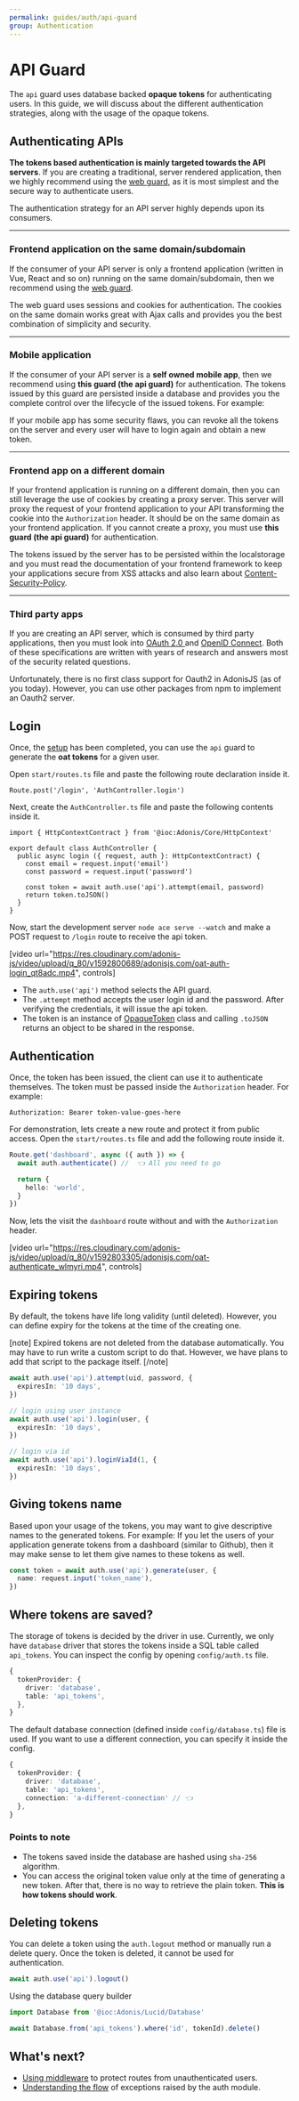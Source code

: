```yaml
---
permalink: guides/auth/api-guard
group: Authentication
---
```


# API Guard
The `api` guard uses database backed **opaque tokens** for authenticating users. In this guide, we will discuss about the different authentication strategies, along with the usage of the opaque tokens.

## Authenticating APIs
**The tokens based authentication is mainly targeted towards the API servers**. If you are creating a traditional, server rendered application, then we highly recommend using the [web guard](/guides/auth/web-guard), as it is most simplest and the secure way to authenticate users.

The authentication strategy for an API server highly depends upon its consumers.

---

### Frontend application on the same domain/subdomain
If the consumer of your API server is only a frontend application (written in Vue, React and so on) running on the same domain/subdomain, then we recommend using the [web guard](/guides/auth/web-guard).

The web guard uses sessions and cookies for authentication. The cookies on the same domain works great with Ajax calls and provides you the best combination of simplicity and security.

---

### Mobile application
If the consumer of your API server is a **self owned mobile app**, then we recommend using **this guard (the api guard)** for authentication. The tokens issued by this guard are persisted inside a database and provides you the complete control over the lifecycle of the issued tokens. For example:

If your mobile app has some security flaws, you can revoke all the tokens on the server and every user will have to login again and obtain a new token.

---

### Frontend app on a different domain
If your frontend application is running on a different domain, then you can still leverage the use of cookies by creating a proxy server. This server will proxy the request of your frontend application to your API transforming the cookie into the `Authorization` header. It should be on the same domain as your frontend application. If you cannot create a proxy, you must use **this guard (the api guard)** for authentication.

The tokens issued by the server has to be persisted within the localstorage and you must read the documentation of your frontend framework to keep your applications secure from XSS attacks and also learn about [Content-Security-Policy](https://content-security-policy.com/).

---

### Third party apps
If you are creating an API server, which is consumed by third party applications, then you must look into [OAuth 2.0
](https://oauth.net/2/) and [OpenID Connect](https://openid.net/connect/). Both of these specifications are written with years of research and answers most of the security related questions.

Unfortunately, there is no first class support for Oauth2 in AdonisJS (as of you today). However, you can use other packages from npm to implement an Oauth2 server.

## Login
Once, the [setup](/guides/auth/setup) has been completed, you can use the `api` guard to generate the **oat tokens** for a given user.

Open `start/routes.ts` file and paste the following route declaration inside it.

```ts{}{start/routes.ts}
Route.post('/login', 'AuthController.login')
```

Next, create the `AuthController.ts` file and paste the following contents inside it.

```ts{}{app/Controllers/Http/AuthController.ts}
import { HttpContextContract } from '@ioc:Adonis/Core/HttpContext'

export default class AuthController {
  public async login ({ request, auth }: HttpContextContract) {
    const email = request.input('email')
    const password = request.input('password')

    const token = await auth.use('api').attempt(email, password)
    return token.toJSON()
  }
}
```

Now, start the development server `node ace serve --watch` and make a POST request to `/login` route to receive the api token.

[video url="https://res.cloudinary.com/adonis-js/video/upload/q_80/v1592800689/adonisjs.com/oat-auth-login_qt8adc.mp4", controls]

- The `auth.use('api')` method selects the API guard.
- The `.attempt` method accepts the user login id and the password. After verifying the credentials, it will issue the api token.
- The token is an instance of [OpaqueToken](https://github.com/adonisjs/auth/blob/develop/src/Tokens/OpaqueToken/index.ts) class and calling `.toJSON` returns an object to be shared in the response.

## Authentication
Once, the token has been issued, the client can use it to authenticate themselves. The token must be passed inside the `Authorization` header. For example:

```markup
Authorization: Bearer token-value-goes-here
```

For demonstration, lets create a new route and protect it from public access. Open the `start/routes.ts` file and add the following route inside it.

```ts
Route.get('dashboard', async ({ auth }) => {
  await auth.authenticate() //  👈 All you need to go

  return {
    hello: 'world',
  }
})

```

Now, lets the visit the `dashboard` route without and with the `Authorization` header.

[video url="https://res.cloudinary.com/adonis-js/video/upload/q_80/v1592803305/adonisjs.com/oat-authenticate_wlmyri.mp4", controls]

## Expiring tokens
By default, the tokens have life long validity (until deleted). However, you can define expiry for the tokens at the time of the creating one.

[note]
Expired tokens are not deleted from the database automatically. You may have to run write a custom script to do that. However, we have plans to add that script to the package itself.
[/note]

```ts
await auth.use('api').attempt(uid, password, {
  expiresIn: '10 days',
})

// login using user instance
await auth.use('api').login(user, {
  expiresIn: '10 days',
})

// login via id
await auth.use('api').loginViaId(1, {
  expiresIn: '10 days',
})
```

## Giving tokens name
Based upon your usage of the tokens, you may want to give descriptive names to the generated tokens. For example: If you let the users of your application generate tokens from a dashboard (similar to Github), then it may make sense to let them give names to these tokens as well.

```ts
const token = await auth.use('api').generate(user, {
  name: request.input('token_name'),
})
```

## Where tokens are saved?
The storage of tokens is decided by the driver in use. Currently, we only have `database` driver that stores the tokens inside a SQL table called `api_tokens`. You can inspect the config by opening `config/auth.ts` file.

```ts
{
  tokenProvider: {
    driver: 'database',
    table: 'api_tokens',
  },
}
```

The default database connection (defined inside `config/database.ts`) file is used. If you want to use a different connection, you can specify it inside the config.

```ts
{
  tokenProvider: {
    driver: 'database',
    table: 'api_tokens',
    connection: 'a-different-connection' // 👈
  },
}
```

### Points to note

- The tokens saved inside the database are hashed using `sha-256` algorithm.
- You can access the original token value only at the time of generating a new token. After that, there is no way to retrieve the plain token. **This is how tokens should work**.

## Deleting tokens
You can delete a token using the `auth.logout` method or manually run a delete query. Once the token is deleted, it cannot be used for authentication.

```ts
await auth.use('api').logout()
```

Using the database query builder

```ts
import Database from '@ioc:Adonis/Lucid/Database'

await Database.from('api_tokens').where('id', tokenId).delete()
```

## What's next?

- [Using middleware](/guides/auth/middleware) to protect routes from unauthenticated users.
- [Understanding the flow](/guides/auth/handling-exceptions) of exceptions raised by the auth module.

